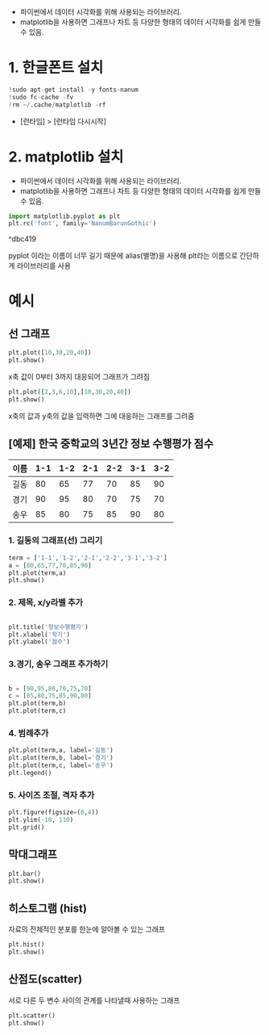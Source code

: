 - 파이썬에서 데이터 시각화를 위해 사용되는 라이브러리.
- matplotlib을 사용하면 그래프나 차트 등 다양한 형태의 데이터 시각화를 쉽게 만들 수 있음.

# 1. 한글폰트 설치
```python
!sudo apt-get install -y fonts-nanum
!sudo fc-cache -fv
!rm ~/.cache/matplotlib -rf
```
- [런타임] > [런타임 다시시작] 

# 2. matplotlib 설치
- 파이썬에서 데이터 시각화를 위해 사용되는 라이브러리.
- matplotlib을 사용하면 그래프나 차트 등 다양한 형태의 데이터 시각화를 쉽게 만들 수 있음.
```python
import matplotlib.pyplot as plt
plt.rc('font', family='NanumBarunGothic')
```

^dbc419

pyplot 이라는 이름이 너무 길기 때문에 alias(별명)을 사용해 plt라는 이름으로 간단하게 라이브러리를 사용

# 예시
## 선 그래프 
```python
plt.plot([10,30,20,40])
plt.show()
```
x축 값이 0부터 3까지 대응되어 그래프가 그려짐

```python
plt.plot([2,3,6,10],[10,30,20,40])
plt.show()
```
x축의 값과 y축의 값을 입력하면 그에 대응하는 그래프를 그려줌

## [예제] 한국 중학교의 3년간 정보 수행평가 점수
| 이름 | 1-1 | 1-2 | 2-1 | 2-2 | 3-1 | 3-2 |
| ---- | --- | --- | --- | --- | --- | --- |
| 길동 | 80  | 65  | 77  | 70  | 85  | 90  |
| 경기 | 90  | 95  | 80  | 70  | 75  | 70  |
| 송우 | 85  | 80  | 75  | 85  | 90  | 80  |

### 1. 길동의 그래프(선) 그리기
```python
term = ['1-1','1-2','2-1','2-2','3-1','3-2']
a = [80,65,77,70,85,90]
plt.plot(term,a)
plt.show()
```

### 2. 제목, x/y라벨 추가
```python

plt.title('정보수행평가')
plt.xlabel('학기')
plt.ylabel('점수')
```

### 3.경기, 송우 그래프 추가하기
```python

b = [90,95,80,70,75,70]
c = [85,80,75,85,90,80]
plt.plot(term,b)
plt.plot(term,c)

```

### 4. 범례추가
```python
plt.plot(term,a, label='길동')
plt.plot(term,b, label='경기')
plt.plot(term,c, label='송우')
plt.legend()
```

### 5. 사이즈 조절, 격자 추가
```python
plt.figure(figsize=(8,4))
plt.ylim(-10, 110)
plt.grid()
```


## 막대그래프
```python
plt.bar()
plt.show()
```


## 히스토그램 (hist)
자료의 전체적인 분포를 한눈에 알아볼 수 있는 그래프
```python
plt.hist()
plt.show()
```


## 산점도(scatter)
서로 다른 두 변수 사이의 관계를 나타낼때 사용하는 그래프
```python
plt.scatter()
plt.show()
```




